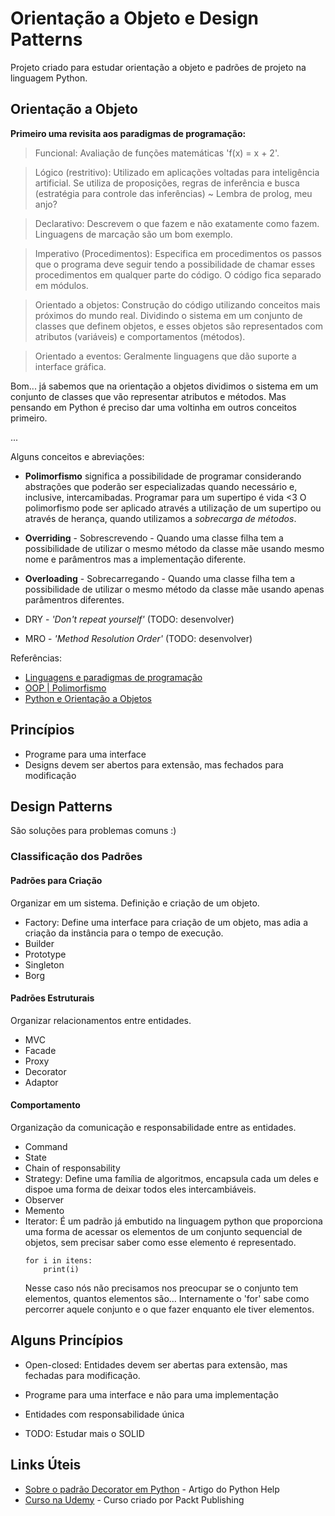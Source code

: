 # Orientação a Objeto e Design Patterns
Projeto criado para estudar orientação a objeto e padrões de projeto na linguagem Python.

## Orientação a Objeto

**Primeiro uma revisita aos paradigmas de programação:**
> Funcional: Avaliação de funções matemáticas 'f(x) = x + 2'.

> Lógico (restritivo): Utilizado em aplicações voltadas para inteligência artificial. Se utiliza de proposições, regras de inferência e busca (estratégia para controle das inferências) ~ Lembra de prolog, meu anjo?

> Declarativo: Descrevem o que fazem e não exatamente como fazem. Linguagens de marcação são um bom exemplo.

> Imperativo (Procedimentos): Especifica em procedimentos os passos que o programa deve seguir tendo a possibilidade de chamar esses procedimentos em qualquer parte do código. O código fica separado em módulos.

> Orientado a objetos: Construção do código utilizando conceitos mais próximos do mundo real. Dividindo o sistema em um conjunto de classes que definem objetos, e esses objetos são representados com atributos (variáveis) e comportamentos (métodos).

> Orientado a eventos: Geralmente linguagens que dão suporte a interface gráfica.

Bom... já sabemos que na orientação a objetos dividimos o sistema em um conjunto de classes que vão representar atributos e métodos.
Mas pensando em Python é preciso dar uma voltinha em outros conceitos primeiro.

...

Alguns conceitos e abreviações: 

- **Polimorfismo** significa a possibilidade de programar considerando abstrações que poderão ser especializadas quando necessário e, inclusive, intercamibadas. Programar para um supertipo é vida <3
O polimorfismo pode ser aplicado através a utilização de um supertipo ou através de herança, quando utilizamos a *sobrecarga de métodos*.

- **Overriding** - Sobrescrevendo - Quando uma classe filha tem a possibilidade de utilizar o mesmo método da classe mãe usando mesmo nome e parâmentros mas a implementação diferente.

- **Overloading** - Sobrecarregando - Quando uma classe filha tem a possibilidade de utilizar o mesmo método da classe mãe usando apenas parâmentros diferentes.

- DRY - *'Don't repeat yourself'* (TODO: desenvolver)

- MRO - *'Method Resolution Order'* (TODO: desenvolver)

Referências:

- [Linguagens e paradigmas de programação](https://www.treinaweb.com.br/blog/linguagens-e-paradigmas-de-programacao/)
- [OOP | Polimorfismo](https://deviniciative.wordpress.com/2019/08/19/oop-polimorfismo/)
- [Python e Orientação a Objetos](https://www.caelum.com.br/apostila-python-orientacao-objetos/#null)


## Princípios

- Programe para uma interface
- Designs devem ser abertos para extensão, mas fechados para modificação


## Design Patterns

São soluções para problemas comuns :)


### Classificação dos Padrões

#### Padrões para Criação
Organizar em um sistema. Definição e criação de um objeto.

- Factory: Define uma interface para criação de um objeto, mas adia a criação da instância para o tempo de execução.
- Builder
- Prototype
- Singleton
- Borg

#### Padrões Estruturais
Organizar relacionamentos entre entidades.

- MVC
- Facade
- Proxy
- Decorator
- Adaptor

#### Comportamento
Organização da comunicação e responsabilidade entre as entidades.

- Command
- State
- Chain of responsability
- Strategy: Define uma família de algoritmos, encapsula cada um deles e dispoe uma forma de deixar todos eles intercambiáveis.
- Observer
- Memento
- Iterator:
É um padrão já embutido na linguagem python que proporciona uma forma de acessar os elementos de um conjunto sequencial de objetos, sem precisar saber como esse elemento é representado.
    ```
    for i in itens:
        print(i)
    ```
    Nesse caso nós não precisamos nos preocupar se o conjunto tem elementos, quantos elementos são... Internamente o 'for' sabe como percorrer aquele conjunto e o que fazer enquanto ele tiver elementos.
    
## Alguns Princípios

- Open-closed: Entidades devem ser abertas para extensão, mas fechadas para modificação.
- Programe para uma interface e não para uma implementação
- Entidades com responsabilidade única

- TODO: Estudar mais o SOLID


## Links Úteis
* [Sobre o padrão Decorator em Python](https://pythonhelp.wordpress.com/2013/06/09/entendendo-os-decorators/) - Artigo do Python Help
* [Curso na Udemy](https://www.udemy.com/python-design-patterns/) - Curso criado por Packt Publishing